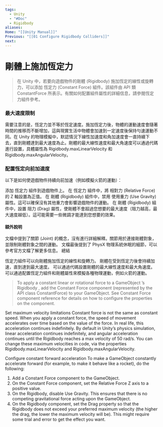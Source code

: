 ```yaml
---
tags:
  - Unity
  - "#Doc"
  - Rigidbody
aliases: 
Home: "[[Unity Manual]]"
Previous: "[[01 Configure Rigidbody Colliders]]"
next: 
---
```

# 剛體上施加恆定力

>在 Unity 中，若要向遊戲物件的剛體 (Rigidbody) 施加恆定的線性或旋轉力，可以添加 恆定力 (Constant Force) 組件。該組件由 API 類 ConstantForce 所表示。有關如何配置組件屬性的詳細信息，請參閱恆定力組件參考。

### 最大速度限制

需要注意的是，恆定力並不等於恆定速度。施加恆定力後，物體的運動速度會隨著時間的推移而不斷增加，這與現實生活中物體會加速到一定速度後保持勻速運動不同。在 Unity 的物理模擬中，默認情況下線性加速度和角加速度會一直持續下去，直到剛體達到最大速度為止。剛體的最大線性速度和最大角速度可以通過代碼進行設置，具體屬性為 Rigidbody.maxLinearVelocity 和 Rigidbody.maxAngularVelocity。

### 配置恆定向前加速度

以下是如何使遊戲物件持續向前加速（例如模擬火箭的運動）：

添加 恆定力 組件到遊戲物件上。
在 恆定力 組件中，將 相對力 (Relative Force) 的 Z 軸設置為正值。
在 剛體 (Rigidbody) 組件中，禁用 使用重力 (Use Gravity) 屬性。這可以確保沒有其他重力會影響遊戲物件的運動。
在 剛體 (Rigidbody) 組件中，設置 阻力 (Drag) 屬性，使剛體不會超過您想要的最大速度（阻力越高，最大速度越低）。這可能需要一些微調才能達到您想要的效果。


#### 額外說明
文檔中提到了關節 (Joint) 的概念，沒有進行詳細解釋。關節用於連接剛體對象，並限制剛體對象之間的運動。
文檔最後提到了 PhysX 物理系統休眠的細節，可以參考官方文檔了解更多信息。
總結


恆定力組件可以向剛體施加恆定的線性和旋轉力。
剛體在受到恆定力後會持續加速，直到達到最大速度。
可以通過代碼設置剛體的最大線性速度和最大角速度。
可以通過配置恆定力組件和剛體屬性來模擬各種物理運動，例如火箭的運動。



>To apply a constant linear or rotational force to a GameObject ’s Rigidbody , add the Constant Force component (represented by the API class ConstantForce) to your GameObject. See Constant Force component reference for details on how to configure the properties on the component.

Set maximum velocity limitations Constant force is not the same as constant speed. When you apply a constant force, the speed of movement accelerates over time based on the value of the force. In real life, this acceleration continues indefinitely. By default in Unity’s physics simulation, linear acceleration continues indefinitely, and angular acceleration continues until the Rigidbody reaches a max velocity of 50 rad/s. You can change these maximum velocities in code, via the properties Rigidbody.maxLinearVelocity and Rigidbody.maxAngularVelocity.

Configure constant forward acceleration To make a GameObject constantly accelerate forward (for example, to make it behave like a rocket), do the following:

1. Add a Constant Force component to the GameObject.
2. On the Constant Force component, set the Relative Force Z axis to a positive value.
3. On the Rigidbody, disable Use Gravity. This ensures that there is no competing gravitational force acting upon the GameObject.
4. On the Rigidbody component, set the Drag property so that the Rigidbody does not exceed your preferred maximum velocity (the higher the drag, the lower the maximum velocity will be). This might require some trial and error to get the effect you want.